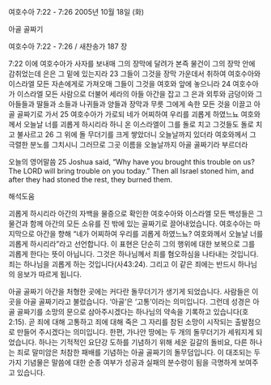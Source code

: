 여호수아 7:22 - 7:26 
2005년 10월 18일 (화)

아골 골짜기



여호수아 7:22 - 7:26 / 새찬송가 187 장


7:22 이에 여호수아가 사자를 보내매 그의 장막에 달려가 본즉 물건이 그의 장막 안에 감취었는데 은은 그 밑에 있는지라 23 그들이 그것을 장막 가운데서 취하여 여호수아와 이스라엘 모든 자손에게로 가져오매 그들이 그것을 여호와 앞에 놓으니라 24 여호수아가 이스라엘 모든 사람으로 더불어 세라의 아들 아간을 잡고 그 은과 외투와 금덩이와 그 아들들과 딸들과 소들과 나귀들과 양들과 장막과 무릇 그에게 속한 모든 것을 이끌고 아골 골짜기로 가서 25 여호수아가 가로되 네가 어찌하여 우리를 괴롭게 하였느뇨 여호와께서 오늘날 너를 괴롭게 하시리라 하니 온 이스라엘이 그를 돌로 치고 그것들도 돌로 치고 불사르고 26 그 위에 돌 무더기를 크게 쌓았더니 오늘날까지 있더라 여호와께서 그 극렬한 분노를 그치시니 그러므로 그곳 이름을 오늘날까지 아골 골짜기라 부르더라 

오늘의 영어말씀 
25 Joshua said, “Why have you brought this trouble on us? The LORD will bring trouble on you today.” Then all Israel stoned him, and after they had stoned the rest, they burned them.

해석도움





괴롭게 하시리라 
아간의 자백을 물증으로 확인한 여호수아와 이스라엘 모든 백성들은 그 물건과 함께 아간의 모든 소유를 진 밖에 있는 골짜기로 끌어내었습니다. 여호수아는 마지막으로 아간을 향해 “네가 어찌하여 우리를 괴롭게 하였느뇨? 여호와께서 오늘날 너를 괴롭게 하시리라”라고 선언합니다. 이 표현은 단순히 그의 행위에 대한 보복으로 그를 괴롭게 한다는 뜻이 아닙니다. 그것은 하나님께서 죄를 혐오하심을 나타내는 것입니다. 죄는 하나님을 괴롭게 하는 것입니다(사43:24). 그리고 이 같은 죄에는 반드시 하나님의 응보가 따르게 됩니다. 

아골 골짜기 
아간을 처형한 곳에는 커다란 돌무더기가 생기게 되었습니다. 사람들은 이곳을 아골 골짜기라고 불렀습니다. ‘아골’은 ‘고통’이라는 의미입니다. 그런데 성경은 아골 골짜기를 소망의 문으로 삼아주시겠다는 하나님의 약속을 기록하고 있습니다(호2:15). 곧 죄에 대해 고통하고 죄에 대해 죽은 그 자리를 참된 소망이 시작되는 출발점으로 만들어 주시겠다는 의미입니다. 한편, 가나안 땅에는 두 개의 돌무더기가 세워지게 되었습니다. 하나는 기적적인 요단강 도하를 기념하기 위해 세운 길갈의 돌비요, 다른 하나는 죄로 말미암은 처참한 패배를 기념하는 아골 골짜기의 돌무덤입니다. 이 대조되는 두 가지 기념물은 말씀에 대한 순종 여부가 성공과 실패의 분수령이 됨을 극명하게 보여주고 있습니다.